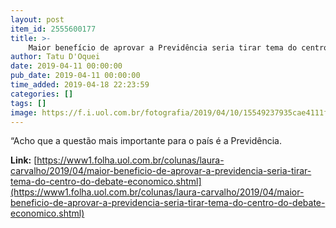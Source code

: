 ```yaml
---
layout: post
item_id: 2555600177
title: >-
    Maior benefício de aprovar a Previdência seria tirar tema do centro do debate econômico
author: Tatu D'Oquei
date: 2019-04-11 00:00:00
pub_date: 2019-04-11 00:00:00
time_added: 2019-04-18 22:23:59
categories: []
tags: []
image: https://f.i.uol.com.br/fotografia/2019/04/10/15549237935cae4111f2248_1554923793_3x2_rt.jpg
---
```


“Acho que a questão mais importante para o país é a Previdência.

**Link:** [https://www1.folha.uol.com.br/colunas/laura-carvalho/2019/04/maior-beneficio-de-aprovar-a-previdencia-seria-tirar-tema-do-centro-do-debate-economico.shtml](https://www1.folha.uol.com.br/colunas/laura-carvalho/2019/04/maior-beneficio-de-aprovar-a-previdencia-seria-tirar-tema-do-centro-do-debate-economico.shtml)

